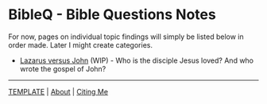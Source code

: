 <head><link rel="stylesheet" href="style.css"></head>

# BibleQ - Bible Questions Notes

For now, pages on individual topic findings will simply be listed below in order made. Later I might create categories.

- [Lazarus versus John](Laz_v_John.md) (WIP) - Who is the disciple Jesus loved? And who wrote the gospel of John?


---
[TEMPLATE](!PageTemplate.md) | [About](About.md) | [Citing Me]()